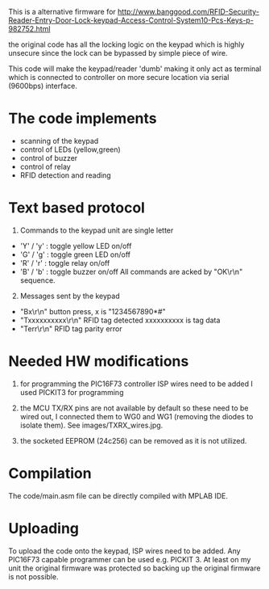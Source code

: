 This is a alternative firmware for
  http://www.banggood.com/RFID-Security-Reader-Entry-Door-Lock-keypad-Access-Control-System10-Pcs-Keys-p-982752.html

the original code has all the locking logic on the keypad which is highly unsecure since the lock can be bypassed by simple piece of wire.

This code will make the keypad/reader 'dumb' making it only act as terminal which is connected to controller on more secure location via serial (9600bps) interface.

The code implements
===================
 - scanning of the keypad
 - control of LEDs (yellow,green)
 - control of buzzer
 - control of relay
 - RFID detection and reading

Text based protocol
===================
1) Commands to the keypad unit are single letter
 - 'Y' / 'y' : toggle yellow LED on/off
 - 'G' / 'g' : toggle green LED on/off
 - 'R' / 'r' : toggle relay on/off
 - 'B' / 'b' : toggle buzzer on/off
 All commands are acked by "OK\r\n" sequence.

2) Messages sent by the keypad
 - "Bx\r\n" button press, x is "1234567890*#"
 - "Txxxxxxxxxx\r\n" RFID tag detected xxxxxxxxxx is tag data
 - "Terr\r\n" RFID tag parity error

Needed HW modifications
=======================

1) for programming the PIC16F73 controller ISP wires need to be added
   I used PICKIT3 for programming

2) the MCU TX/RX pins are not available by default so these need to be wired out, I connected them to WG0 and WG1 (removing the diodes to isolate them). See images/TXRX_wires.jpg.

3) the socketed EEPROM (24c256) can be removed as it is not utilized.

Compilation
===========

The code/main.asm file can be directly compiled with MPLAB IDE.

Uploading
=========

To upload the code onto the keypad, ISP wires need to be added. Any PIC16F73 capable programmer can be used e.g. PICKIT 3. At least on my unit the original firmware was protected so backing up the original firmware is not possible.
